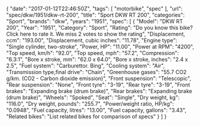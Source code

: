 {
    "date": "2017-01-12T22:46:50Z",
    "tags": [
        "motorbike",
        "spec"
    ],
    "url": "spec\/dkw\/1951\/dkw-rt-200",
    "title": "Sport DKW RT 200",
    "categories": "Sport",
    "brands": "dkw",
    "years": "1951",
    "spec": [
        {
            "Model": "DKW RT 200",
            "Year": "1951",
            "Category": "Sport",
            "Rating": "Do you know this bike?Click here to rate it. We miss 2 votes to show the rating",
            "Displacement, ccm": "193.00",
            "Displacement, cubic inches": "11.78",
            "Engine type": "Single cylinder, two-stroke",
            "Power, HP": "11.00",
            "Power at RPM": "4200",
            "Top speed, km\/h": "92.0",
            "Top speed, mph": "57.2",
            "Compression": "6.3:1",
            "Bore x stroke, mm": "62.0 x 64.0",
            "Bore x stroke, inches": "2.4 x 2.5",
            "Fuel system": "Carburettor. Bing",
            "Cooling system": "Air",
            "Transmission type,final drive": "Chain",
            "Greenhouse gases": "55.7 CO2 g\/km. (CO2 - Carbon dioxide emission)",
            "Front suspension": "Telescopic",
            "Rear suspension": "None",
            "Front tyre": "3-19",
            "Rear tyre": "3-19",
            "Front brakes": "Expanding brake (drum brake)",
            "Rear brakes": "Expanding brake (drum brake)",
            "Wheels": "Spoked",
            "Seat": "Single",
            "Dry weight, kg": "116.0",
            "Dry weight, pounds": "255.7",
            "Power\/weight ratio, HP\/kg": "0.0948",
            "Fuel capacity, litres": "13.00",
            "Fuel capacity, gallons": "3.43",
            "Related bikes": "List related bikes for comparison of specs"
        }
    ]
}